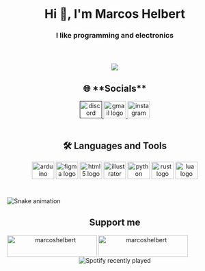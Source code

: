 ###
<div>
    <h1 align="center">Hi 👋, I'm Marcos Helbert</h1>
    <h3 align="center">I like programming and electronics</h3>
    </br>
</div>

###
<div align="center">
  <img align="center" src="https://visitor-badge.laobi.icu/badge?page_id=MarcosHADM.MarcosHADM&left_text=Profile Views"/>
  </br>
</div>

###
<div align="center">
    <h2>🌐 **Socials**</h2>
    <div>
        <a href="">
            <img src="https://raw.githubusercontent.com/maurodesouza/profile-readme-generator/master/src/assets/icons/social/discord/default.svg" width="52" height="40" alt="discord logo" alt="Discord"/>
        </a>
        <a href="mailto: marcoshhelbert@gmail.com">
            <img src="https://raw.githubusercontent.com/maurodesouza/profile-readme-generator/master/src/assets/icons/social/gmail/default.svg" width="52" height="40" alt="gmail logo" alt="E-mail"/>
        </a>
        <a href="https://www.instagram.com/marcoshelbert_/">
            <img src="https://raw.githubusercontent.com/maurodesouza/profile-readme-generator/master/src/assets/icons/social/instagram/default.svg" width="52" height="40" alt="instagram logo" alt="Instagram" />
        </a>
    </div>
    </br>
</div>

###
<div align="center">
    <h2>🛠️ Languages and Tools</h2>
    <div>
        <img src="https://cdn.jsdelivr.net/gh/devicons/devicon/icons/arduino/arduino-original.svg" height="40" width="52" alt="arduino logo"/>
        <img src="https://cdn.jsdelivr.net/gh/devicons/devicon/icons/figma/figma-original.svg" height="40" width="52" alt="figma logo"/>
        <img src="https://cdn.jsdelivr.net/gh/devicons/devicon/icons/html5/html5-original.svg" height="40" width="52" alt="html5 logo"/>
        <img src="https://cdn.jsdelivr.net/gh/devicons/devicon/icons/illustrator/illustrator-plain.svg" height="40" width="52" alt="illustrator logo"/>
        <img src="https://cdn.jsdelivr.net/gh/devicons/devicon/icons/python/python-original.svg" height="40" width="52" alt="python logo"/>
        <img src="https://cdn.jsdelivr.net/gh/devicons/devicon/icons/rust/rust-plain.svg" height="40" width="52" alt="rust logo"/>
        <img src="https://cdn.jsdelivr.net/gh/devicons/devicon/icons/lua/lua-original.svg" height="40" width="52" alt="lua logo"/>
    </div>
    </br>
</div>

###
<img href="https://raw.githubusercontent.com/MarcosHADM/MarcosHADM/blob/output/snake.svg" alt="Snake animation"/>

###
<div align="center">
    <h2 >Support me</h2>
    <p>
        <a href="https://www.buymeacoffee.com/marcoshelbert">
            <img align="left" src="https://cdn.buymeacoffee.com/buttons/v2/default-yellow.png" height="50" width="210" alt="marcoshelbert" />
        </a>
        <a href="https://ko-fi.com/marcoshelbert">
            <img align="left" src="https://cdn.ko-fi.com/cdn/kofi3.png?v=3" height="50" width="210" alt="marcoshelbert" />
        </a>
    </p>
    </br>
</div>

###
<div align="center">
  <img src="https://spotify-recently-played-readme.vercel.app/api?count=5" alt="Spotify recently played"/>
</div>
